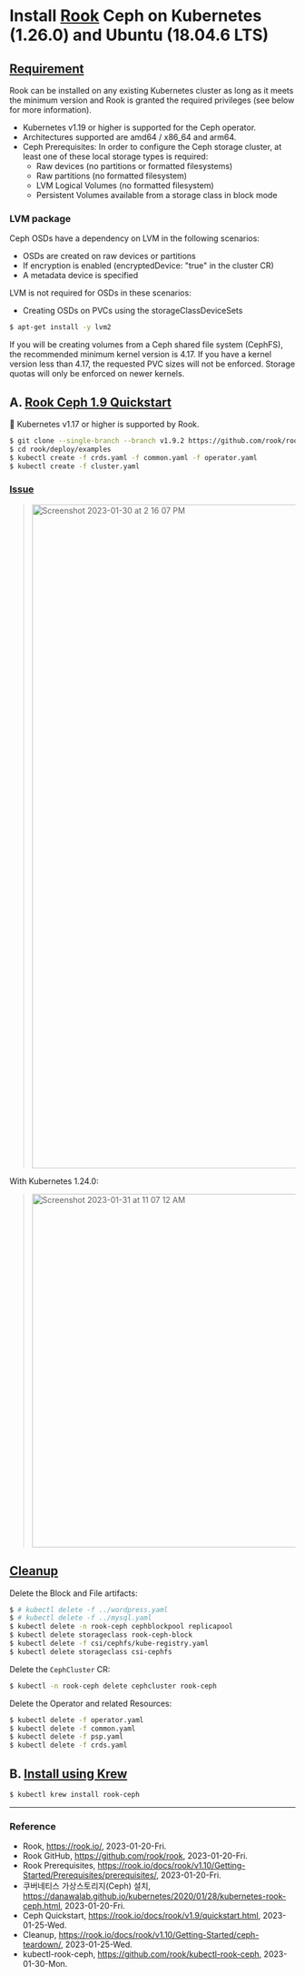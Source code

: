 # Install [Rook](https://rook.io/) Ceph on Kubernetes (1.26.0) and Ubuntu (18.04.6 LTS)

## [Requirement](https://rook.io/docs/rook/v1.10/Getting-Started/Prerequisites/prerequisites/)

Rook can be installed on any existing Kubernetes cluster as long as it meets the minimum version and Rook is granted the required privileges (see below for more information).

- Kubernetes v1.19 or higher is supported for the Ceph operator.
- Architectures supported are amd64 / x86_64 and arm64.
- Ceph Prerequisites: In order to configure the Ceph storage cluster, at least one of these local storage types is required:
  - Raw devices (no partitions or formatted filesystems)
  - Raw partitions (no formatted filesystem)
  - LVM Logical Volumes (no formatted filesystem)
  - Persistent Volumes available from a storage class in block mode

### LVM package

Ceph OSDs have a dependency on LVM in the following scenarios:
- OSDs are created on raw devices or partitions
- If encryption is enabled (encryptedDevice: "true" in the cluster CR)
- A metadata device is specified

LVM is not required for OSDs in these scenarios:
- Creating OSDs on PVCs using the storageClassDeviceSets

```bash
$ apt-get install -y lvm2
```

If you will be creating volumes from a Ceph shared file system (CephFS), the recommended minimum kernel version is 4.17. If you have a kernel version less than 4.17, the requested PVC sizes will not be enforced. Storage quotas will only be enforced on newer kernels.

## A. [Rook Ceph 1.9 Quickstart](https://rook.io/docs/rook/v1.9/quickstart.html)

:key: Kubernetes v1.17 or higher is supported by Rook.

```Bash
$ git clone --single-branch --branch v1.9.2 https://github.com/rook/rook.git
$ cd rook/deploy/examples
$ kubectl create -f crds.yaml -f common.yaml -f operator.yaml
$ kubectl create -f cluster.yaml
```

### [Issue](https://github.com/helm/helm/issues/11287)

> <img width="1168" alt="Screenshot 2023-01-30 at 2 16 07 PM" src="https://user-images.githubusercontent.com/20737479/215393142-f37257ee-b10f-4266-88e3-bd145155dcd6.png">

With Kubernetes 1.24.0:

> <img width="622" alt="Screenshot 2023-01-31 at 11 07 12 AM" src="https://user-images.githubusercontent.com/20737479/215641540-5980ac86-1197-46b0-9fb9-59911b4ff131.png">

## [Cleanup](https://rook.io/docs/rook/v1.10/Getting-Started/ceph-teardown/)

Delete the Block and File artifacts:

```Bash
$ # kubectl delete -f ../wordpress.yaml
$ # kubectl delete -f ../mysql.yaml
$ kubectl delete -n rook-ceph cephblockpool replicapool
$ kubectl delete storageclass rook-ceph-block
$ kubectl delete -f csi/cephfs/kube-registry.yaml
$ kubectl delete storageclass csi-cephfs
```

Delete the `CephCluster` CR:

```Bash
$ kubectl -n rook-ceph delete cephcluster rook-ceph
```

Delete the Operator and related Resources:

```Bash
$ kubectl delete -f operator.yaml
$ kubectl delete -f common.yaml
$ kubectl delete -f psp.yaml
$ kubectl delete -f crds.yaml
```

## B. [Install using Krew](https://github.com/rook/kubectl-rook-ceph)

```Bash
$ kubectl krew install rook-ceph
```

---

### Reference
- Rook, https://rook.io/, 2023-01-20-Fri.
- Rook GitHub, https://github.com/rook/rook, 2023-01-20-Fri.
- Rook Prerequisites, https://rook.io/docs/rook/v1.10/Getting-Started/Prerequisites/prerequisites/, 2023-01-20-Fri.
- 쿠버네티스 가상스토리지(Ceph) 설치, https://danawalab.github.io/kubernetes/2020/01/28/kubernetes-rook-ceph.html, 2023-01-20-Fri.
- Ceph Quickstart, https://rook.io/docs/rook/v1.9/quickstart.html, 2023-01-25-Wed.
- Cleanup, https://rook.io/docs/rook/v1.10/Getting-Started/ceph-teardown/, 2023-01-25-Wed.
- kubectl-rook-ceph, https://github.com/rook/kubectl-rook-ceph, 2023-01-30-Mon.
